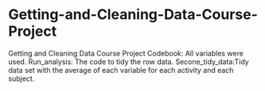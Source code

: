 # Getting-and-Cleaning-Data-Course-Project
Getting and Cleaning Data Course Project
Codebook: All variables were used.
Run_analysis: The code to tidy the row data.
Secone_tidy_data:Tidy data set with the average of each variable for each activity and each subject.


